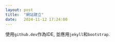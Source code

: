 ```yaml
---
layout: post
title:  "網站建立"
date:   2024-11-12 17:24:00
---
```

使用`github.dev`作為IDE, 並應用`jekyll`和`bootstrap`.